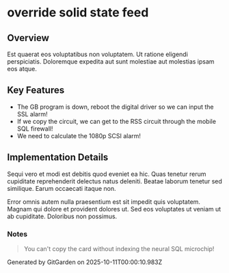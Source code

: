# override solid state feed

## Overview
Est quaerat eos voluptatibus non voluptatem. Ut ratione eligendi perspiciatis. Doloremque expedita aut sunt molestiae aut molestias ipsam eos atque.

## Key Features
- The GB program is down, reboot the digital driver so we can input the SSL alarm!
- If we copy the circuit, we can get to the RSS circuit through the mobile SQL firewall!
- We need to calculate the 1080p SCSI alarm!

## Implementation Details
Sequi vero et modi est debitis quod eveniet ea hic. Quas tenetur rerum cupiditate reprehenderit delectus natus deleniti. Beatae laborum tenetur sed similique. Earum occaecati itaque non.
 Error omnis autem nulla praesentium est sit impedit quis voluptatem. Magnam qui dolore et provident dolores ut. Sed eos voluptates ut veniam ut ab cupiditate. Doloribus non possimus.

### Notes
> You can't copy the card without indexing the neural SQL microchip!

Generated by GitGarden on 2025-10-11T00:00:10.983Z